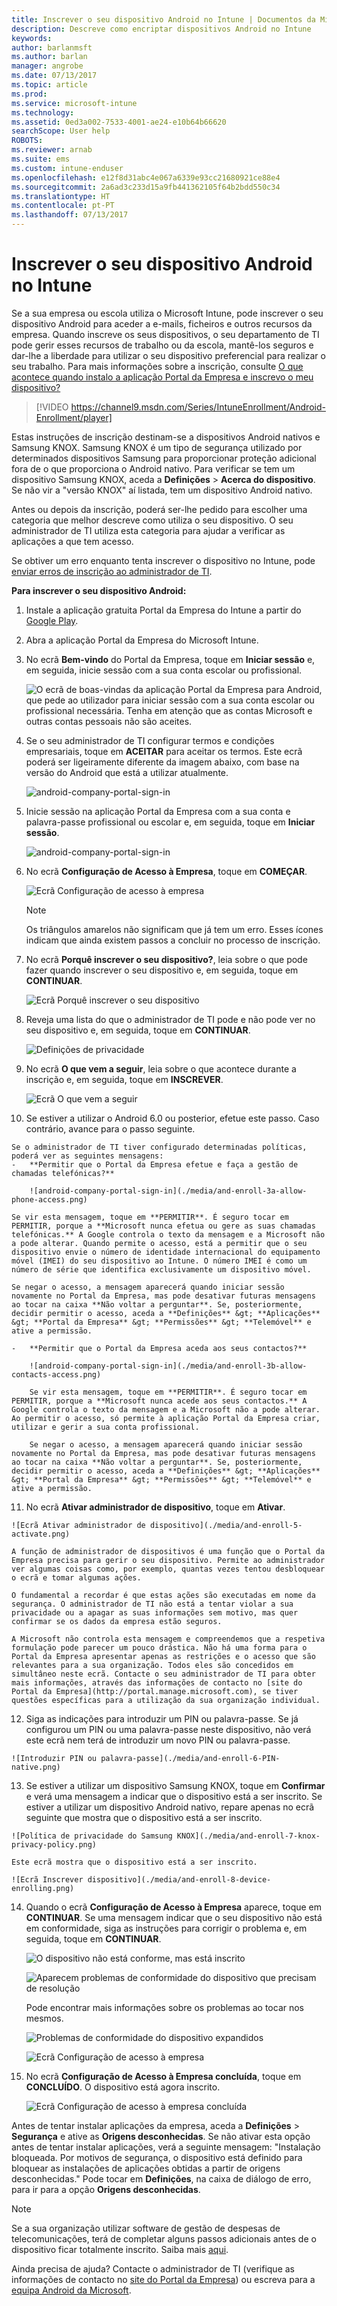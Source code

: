 ```yaml
---
title: Inscrever o seu dispositivo Android no Intune | Documentos da Microsoft
description: Descreve como encriptar dispositivos Android no Intune
keywords: 
author: barlanmsft
ms.author: barlan
manager: angrobe
ms.date: 07/13/2017
ms.topic: article
ms.prod: 
ms.service: microsoft-intune
ms.technology: 
ms.assetid: 0ed3a002-7533-4001-ae24-e10b64b66620
searchScope: User help
ROBOTS: 
ms.reviewer: arnab
ms.suite: ems
ms.custom: intune-enduser
ms.openlocfilehash: e12f8d31abc4e067a6339e93cc21680921ce88e4
ms.sourcegitcommit: 2a6ad3c233d15a9fb441362105f64b2bdd550c34
ms.translationtype: HT
ms.contentlocale: pt-PT
ms.lasthandoff: 07/13/2017
---
```

# <a name="enroll-your-android-device-in-intune"></a>Inscrever o seu dispositivo Android no Intune

Se a sua empresa ou escola utiliza o Microsoft Intune, pode inscrever o seu dispositivo Android para aceder a e-mails, ficheiros e outros recursos da empresa. Quando inscreve os seus dispositivos, o seu departamento de TI pode gerir esses recursos de trabalho ou da escola, mantê-los seguros e dar-lhe a liberdade para utilizar o seu dispositivo preferencial para realizar o seu trabalho. Para mais informações sobre a inscrição, consulte [O que acontece quando instalo a aplicação Portal da Empresa e inscrevo o meu dispositivo?](what-happens-if-you-install-the-Company-Portal-app-and-enroll-your-device-in-intune-android.md)

> [!VIDEO https://channel9.msdn.com/Series/IntuneEnrollment/Android-Enrollment/player]

Estas instruções de inscrição destinam-se a dispositivos Android nativos e Samsung KNOX. Samsung KNOX é um tipo de segurança utilizado por determinados dispositivos Samsung para proporcionar proteção adicional fora de o que proporciona o Android nativo. Para verificar se tem um dispositivo Samsung KNOX, aceda a **Definições** > **Acerca do dispositivo**. Se não vir a "versão KNOX" aí listada, tem um dispositivo Android nativo.

Antes ou depois da inscrição, poderá ser-lhe pedido para escolher uma categoria que melhor descreve como utiliza o seu dispositivo. O seu administrador de TI utiliza esta categoria para ajudar a verificar as aplicações a que tem acesso.

Se obtiver um erro enquanto tenta inscrever o dispositivo no Intune, pode [enviar erros de inscrição ao administrador de TI](send-enrollment-errors-to-your-it-admin-android.md).

**Para inscrever o seu dispositivo Android:**

1.  Instale a aplicação gratuita Portal da Empresa do Intune a partir do [Google Play](http://play.google.com/store/apps/details?id=com.microsoft.windowsintune.companyportal).

2.  Abra a aplicação Portal da Empresa do Microsoft Intune.

3.  No ecrã **Bem-vindo** do Portal da Empresa, toque em **Iniciar sessão** e, em seguida, inicie sessão com a sua conta escolar ou profissional.

    ![O ecrã de boas-vindas da aplicação Portal da Empresa para Android, que pede ao utilizador para iniciar sessão com a sua conta escolar ou profissional necessária. Tenha em atenção que as contas Microsoft e outras contas pessoais não são aceites.](./media/and-enroll-0-welcome-screen.png)   

4.  Se o seu administrador de TI configurar termos e condições empresariais, toque em **ACEITAR** para aceitar os termos. Este ecrã poderá ser ligeiramente diferente da imagem abaixo, com base na versão do Android que está a utilizar atualmente.

    ![android-company-portal-sign-in](./media/and-enroll-3-accept-terms.png)

5.  Inicie sessão na aplicação Portal da Empresa com a sua conta e palavra-passe profissional ou escolar e, em seguida, toque em **Iniciar sessão**.

    ![android-company-portal-sign-in](./media/and-enroll-2-cp-sign-in.png)

6.  No ecrã **Configuração de Acesso à Empresa**, toque em **COMEÇAR**.

    ![Ecrã Configuração de acesso à empresa](./media/and-enroll-4a-comp-access-setup.png)

    > [!NOTE]
    > Os triângulos amarelos não significam que já tem um erro. Esses ícones indicam que ainda existem passos a concluir no processo de inscrição.

7. No ecrã **Porquê inscrever o seu dispositivo?**, leia sobre o que pode fazer quando inscrever o seu dispositivo e, em seguida, toque em **CONTINUAR**.

    ![Ecrã Porquê inscrever o seu dispositivo](./media/and-enroll-4b-why-enroll.png)

8.  Reveja uma lista do que o administrador de TI pode e não pode ver no seu dispositivo e, em seguida, toque em **CONTINUAR**.

    ![Definições de privacidade](./media/and-enroll-4c-we-care-privacy.png)

9.  No ecrã **O que vem a seguir**, leia sobre o que acontece durante a inscrição e, em seguida, toque em **INSCREVER**.

    ![Ecrã O que vem a seguir](./media/and-enroll-4d-what-comes-next.png)

10.  Se estiver a utilizar o Android 6.0 ou posterior, efetue este passo. Caso contrário, avance para o passo seguinte.

    Se o administrador de TI tiver configurado determinadas políticas, poderá ver as seguintes mensagens:
    -   **Permitir que o Portal da Empresa efetue e faça a gestão de chamadas telefónicas?**

        ![android-company-portal-sign-in](./media/and-enroll-3a-allow-phone-access.png)

    Se vir esta mensagem, toque em **PERMITIR**. É seguro tocar em PERMITIR, porque a **Microsoft nunca efetua ou gere as suas chamadas telefónicas.** A Google controla o texto da mensagem e a Microsoft não a pode alterar. Quando permite o acesso, está a permitir que o seu dispositivo envie o número de identidade internacional do equipamento móvel (IMEI) do seu dispositivo ao Intune. O número IMEI é como um número de série que identifica exclusivamente um dispositivo móvel.

    Se negar o acesso, a mensagem aparecerá quando iniciar sessão novamente no Portal da Empresa, mas pode desativar futuras mensagens ao tocar na caixa **Não voltar a perguntar**. Se, posteriormente, decidir permitir o acesso, aceda a **Definições** &gt; **Aplicações** &gt; **Portal da Empresa** &gt; **Permissões** &gt; **Telemóvel** e ative a permissão.

    -   **Permitir que o Portal da Empresa aceda aos seus contactos?**

        ![android-company-portal-sign-in](./media/and-enroll-3b-allow-contacts-access.png)

        Se vir esta mensagem, toque em **PERMITIR**. É seguro tocar em PERMITIR, porque a **Microsoft nunca acede aos seus contactos.** A Google controla o texto da mensagem e a Microsoft não a pode alterar. Ao permitir o acesso, só permite à aplicação Portal da Empresa criar, utilizar e gerir a sua conta profissional.

        Se negar o acesso, a mensagem aparecerá quando iniciar sessão novamente no Portal da Empresa, mas pode desativar futuras mensagens ao tocar na caixa **Não voltar a perguntar**. Se, posteriormente, decidir permitir o acesso, aceda a **Definições** &gt; **Aplicações** &gt; **Portal da Empresa** &gt; **Permissões** &gt; **Telemóvel** e ative a permissão.

11.  No ecrã **Ativar administrador de dispositivo**, toque em **Ativar**.

    ![Ecrã Ativar administrador de dispositivo](./media/and-enroll-5-activate.png)

    A função de administrador de dispositivos é uma função que o Portal da Empresa precisa para gerir o seu dispositivo. Permite ao administrador ver algumas coisas como, por exemplo, quantas vezes tentou desbloquear o ecrã e tomar algumas ações.

    O fundamental a recordar é que estas ações são executadas em nome da segurança. O administrador de TI não está a tentar violar a sua privacidade ou a apagar as suas informações sem motivo, mas quer confirmar se os dados da empresa estão seguros.

    A Microsoft não controla esta mensagem e compreendemos que a respetiva formulação pode parecer um pouco drástica. Não há uma forma para o Portal da Empresa apresentar apenas as restrições e o acesso que são relevantes para a sua organização. Todos eles são concedidos em simultâneo neste ecrã. Contacte o seu administrador de TI para obter mais informações, através das informações de contacto no [site do Portal da Empresa](http://portal.manage.microsoft.com), se tiver questões específicas para a utilização da sua organização individual.

12.  Siga as indicações para introduzir um PIN ou palavra-passe. Se já configurou um PIN ou uma palavra-passe neste dispositivo, não verá este ecrã nem terá de introduzir um novo PIN ou palavra-passe.

    ![Introduzir PIN ou palavra-passe](./media/and-enroll-6-PIN-native.png)

13.  Se estiver a utilizar um dispositivo Samsung KNOX, toque em **Confirmar** e verá uma mensagem a indicar que o dispositivo está a ser inscrito. Se estiver a utilizar um dispositivo Android nativo, repare apenas no ecrã seguinte que mostra que o dispositivo está a ser inscrito.

    ![Política de privacidade do Samsung KNOX](./media/and-enroll-7-knox-privacy-policy.png)

    Este ecrã mostra que o dispositivo está a ser inscrito.

    ![Ecrã Inscrever dispositivo](./media/and-enroll-8-device-enrolling.png)

14. Quando o ecrã **Configuração de Acesso à Empresa** aparece, toque em **CONTINUAR**. Se uma mensagem indicar que o seu dispositivo não está em conformidade, siga as instruções para corrigir o problema e, em seguida, toque em **CONTINUAR**.

    ![O dispositivo não está conforme, mas está inscrito](./media/and-enroll-9a-noncompliant-enrolled-device.png)

    ![Aparecem problemas de conformidade do dispositivo que precisam de resolução](./media/and-enroll-9b-resolve-compliance-issues.png)

    Pode encontrar mais informações sobre os problemas ao tocar nos mesmos.

    ![Problemas de conformidade do dispositivo expandidos](./media/and-enroll-9c-resolve-compliance-issues-expanded.png)

    ![Ecrã Configuração de acesso à empresa](./media/and-enroll-9d-comp-access-setup.png)  

15. No ecrã **Configuração de Acesso à Empresa concluída**, toque em **CONCLUÍDO**. O dispositivo está agora inscrito.

    ![Ecrã Configuração de acesso à empresa concluída](./media/and-enroll-10-comp-access-setup-complete.png)

Antes de tentar instalar aplicações da empresa, aceda a **Definições** &gt; **Segurança** e ative as **Origens desconhecidas**. Se não ativar esta opção antes de tentar instalar aplicações, verá a seguinte mensagem: "Instalação bloqueada. Por motivos de segurança, o dispositivo está definido para bloquear as instalações de aplicações obtidas a partir de origens desconhecidas." Pode tocar em **Definições**, na caixa de diálogo de erro, para ir para a opção **Origens desconhecidas**.

> [!Note]
> Se a sua organização utilizar software de gestão de despesas de telecomunicações, terá de completar alguns passos adicionais antes de o dispositivo ficar totalmente inscrito. Saiba mais [aqui](enroll-your-device-with-telecom-expense-management-android.md).

Ainda precisa de ajuda? Contacte o administrador de TI (verifique as informações de contacto no [site do Portal da Empresa](http://portal.manage.microsoft.com)) ou escreva para a <a href="mailto:wintunedroidfbk@microsoft.com?subject=I'm having trouble with enrolling my Android device&body=Describe the issue you're experiencing here.">equipa Android da Microsoft</a>.
